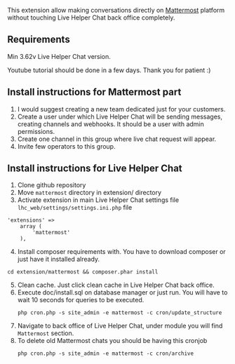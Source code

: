 This extension allow making conversations directly on [Mattermost](https://mattermost.com/) platform without touching Live Helper Chat back office completely.

## Requirements

Min 3.62v Live Helper Chat version.

Youtube tutorial should be done in a few days. Thank you for patient :)

## Install instructions for Mattermost part

1. I would suggest creating a new team dedicated just for your customers.
2. Create a user under which Live Helper Chat will be sending messages, creating channels and webhooks. It should be a user with admin permissions.
3. Create one channel in this group where live chat request will appear.
4. Invite few operators to this group.

## Install instructions for Live Helper Chat

1. Clone github repository
2. Move `mattermost` directory in extension/ directory
3. Activate extension in main Live Helper Chat settings file `lhc_web/settings/settings.ini.php` file
``` 
'extensions' => 
    array (          
        'mattermost'
    ),
```
4. Install composer requirements with. You have to download composer or just have it installed already.
``` 
cd extension/mattermost && composer.phar install
``` 
5. Clean cache. Just click clean cache in Live Helper Chat back office.
6. Execute doc/install.sql on database manager or just run. You will have to wait 10 seconds for queries to be executed.
    ```
    php cron.php -s site_admin -e mattermost -c cron/update_structure
    ```
7. Navigate to back office of Live Helper Chat, under module you will find `Mattermost` section.
8. To delete old Mattermost chats you should be having this cronjob
    ```
    php cron.php -s site_admin -e mattermost -c cron/archive
    ```